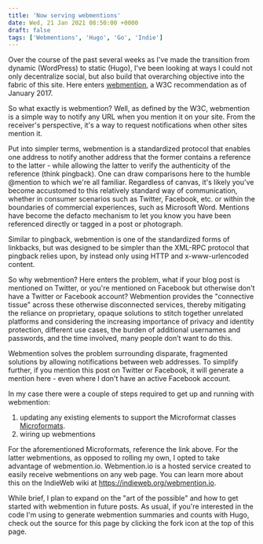 ```yaml
---
title: 'Now serving webmentions'
date: Wed, 21 Jan 2021 08:50:00 +0000
draft: false
tags: ['Webmentions', 'Hugo', 'Go', 'Indie']
---
```


Over the course of the past several weeks as I've made the transition from dynamic (WordPress) to static (Hugo), I've been looking at ways I could not only decentralize social, but also build that overarching objective into the fabric of this site.  Here enters [webmention](https://www.w3.org/TR/webmention/), a W3C recommendation as of January 2017.

So what exactly is webmention?  Well, as defined by the W3C, webmention is a simple way to notify any URL when you mention it on your site. From the receiver's perspective, it's a way to request notifications when other sites mention it.

Put into simpler terms, webmention is a standardized protocol that enables one address to notify another address that the former contains a reference to the latter - while allowing the latter to verify the authenticity of the reference (think pingback).  One can draw comparisons here to the humble @mention to which we're all familiar.  Regardless of canvas, it's likely you've become accustomed to this relatively standard way of communication, whether in consumer scenarios such as Twitter, Facebook, etc. or within the boundaries of commercial experiences, such as Microsoft Word.  Mentions have become the defacto mechanism to let you know you have been referenced directly or tagged in a post or photograph. 

Similar to pingback, webmention is one of the standardized forms of linkbacks, but was designed to be simpler than the XML-RPC protocol that pingback relies upon, by instead only using HTTP and x-www-urlencoded content.

So why webmention?  Here enters the problem, what if your blog post is mentioned on Twitter, or you're mentioned on Facebook but otherwise don't have a Twitter or Facebook account?  Webmention provides the "connective tissue" across these otherwise disconnected services, thereby mitigating the reliance on proprietary, opaque solutions to stitch together unrelated platforms and considering the increasing importance of privacy and identity protection, different use cases, the burden of additional usernames and passwords, and the time involved, many people don’t want to do this.

Webmention solves the problem surrounding disparate, fragmented solutions by allowing notifications between web addresses. To simplify further, if you mention this post on Twitter or Facebook, it will generate a mention here - even where I don't have an active Facebook account.

In my case there were a couple of steps required to get up and running with webmention:

1. updating any existing elements to support the Microformat classes [Microformats](https://en.wikipedia.org/wiki/Microformat).
2. wiring up webmentions

For the aforementioned Microformats, reference the link above.
For the latter webmentions, as opposed to rolling my own, I opted to take advantage of webmention.io. Webmention.io is a hosted service created to easily receive webmentions on any web page.  You can learn more about this on the IndieWeb wiki at https://indieweb.org/webmention.io.

While brief, I plan to expand on the "art of the possible" and how to get started with webmention in future posts. As usual, if you're interested in the code I'm using to generate webmention summaries and counts with Hugo, check out the source for this page by clicking the fork icon <i class="fa fa-code-fork" aria-hidden="true"></i> at the top of this page.